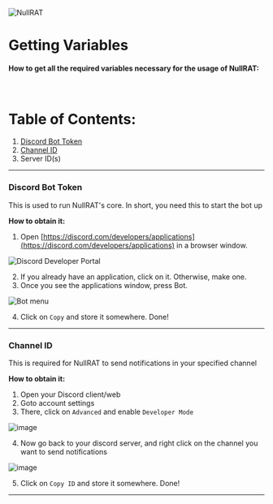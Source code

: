 ![NullRAT](https://user-images.githubusercontent.com/70959549/150108231-0c8a8b30-a3cf-4a94-8712-2277cd833731.png)

<h1 align=left>Getting Variables</h1>
<h4 align=left><b>How to get all the required variables necessary for the usage of NullRAT:</b></h4>
</br>
<h1>Table of Contents:</h2>

1. [Discord Bot Token](https://github.com/NullCode1337/NullRAT/blob/source/Getting%20Variables.md#discord-bot-token)
2. [Channel ID](https://github.com/NullCode1337/NullRAT/blob/source/Getting%20Variables.md#channel-id)
3. Server ID(s)

---
<h3>Discord Bot Token</h3>

This is used to run NullRAT's core. In short, you need this to start the bot up

**How to obtain it:**

1. Open [https://discord.com/developers/applications](https://discord.com/developers/applications) in a browser window.

![Discord Developer Portal](https://user-images.githubusercontent.com/70959549/150104339-5b6edaf2-26ec-4438-9d08-cd82473db39e.png)

2. If you already have an application, click on it. Otherwise, make one.
3. Once you see the applications window, press Bot.

![Bot menu](https://user-images.githubusercontent.com/70959549/150104882-e3cd331b-82d1-4504-8cd6-ee02bf3cac98.png)

4. Click on `Copy` and store it somewhere. Done!

---
<h3>Channel ID</h3>

This is required for NullRAT to send notifications in your specified channel

**How to obtain it:**

1. Open your Discord client/web
2. Goto account settings
3. There, click on `Advanced` and enable `Developer Mode`

![image](https://user-images.githubusercontent.com/70959549/150111475-d1cd44c1-98e2-4dd6-be07-90b87df7f624.png)

4. Now go back to your discord server, and right click on the channel you want to send notifications

![image](https://user-images.githubusercontent.com/70959549/150112161-5ba2ac87-7311-4fa7-96ee-717ec369bfb9.png)

5. Click on `Copy ID` and store it somewhere. Done!

---
